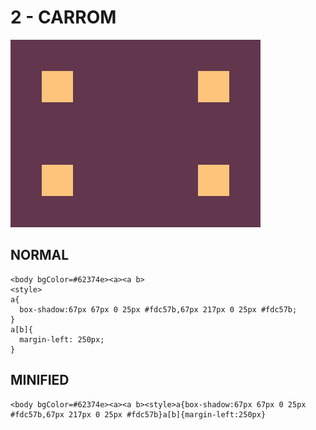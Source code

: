 # 2 - CARROM

![Screenshot](./img/2.png)

## NORMAL
```
<body bgColor=#62374e><a><a b>
<style>
a{
  box-shadow:67px 67px 0 25px #fdc57b,67px 217px 0 25px #fdc57b;
}
a[b]{
  margin-left: 250px;
}
```

## MINIFIED

```
<body bgColor=#62374e><a><a b><style>a{box-shadow:67px 67px 0 25px #fdc57b,67px 217px 0 25px #fdc57b}a[b]{margin-left:250px}
```
